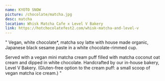 ```yaml
---
name: KYOTO SNOW
picture: /chocolate/matcha.jpg
desc: matcha
location: Whisk Matcha Cafe x Level V Bakery
link: https://hotchocolatefest2.com/whisk-matcha-and-level-v
---
```


"
Vegan, white chocolate\*, matcha soy latte with house made organic, Japanese black sesame paste in a white chocolate-rimmed cup.

Served with a vegan mini matcha cream puff filled with matcha coconut oat cream and dipped in white chocolate. Handcrafted by our in-house bakery, Level V Bakery. (Gluten-free option to the cream puff: a small scoop of vegan matcha ice cream.)
"
